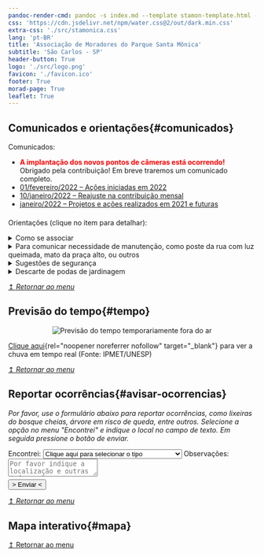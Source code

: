 ```yaml
---
pandoc-render-cmd: pandoc -s index.md --template stamon-template.html -o index.html
css: 'https://cdn.jsdelivr.net/npm/water.css@2/out/dark.min.css'
extra-css: './src/stamonica.css'
lang: 'pt-BR'
title: 'Associação de Moradores do Parque Santa Mônica'
subtitle: 'São Carlos - SP'
header-button: True
logo: './src/logo.png'
favicon: './favicon.ico'
footer: True
morad-page: True
leaflet: True
---
```


## Comunicados e orientações{#comunicados}

<!--<details style="margin-bottom: 1em;" open=""> <summary class="summary-closed">Comunicados anteriores</summary>-->
Comunicados:
  <ul style="margin-bottom: 1.5em;">
    <li><strong style="color:red;">A implantação dos novos pontos de câmeras está ocorrendo!</strong> Obrigado pela contribuição! Em breve traremos um comunicado completo.</li>
    <li><a href="./media/comunicados2022/comunicado20220201.pdf">01/fevereiro/2022 – Ações iniciadas em 2022</a></li>
    <li><a href="./media/comunicados2022/comunicado20220110.pdf">10/janeiro/2022 – Reajuste na contribuição mensal</a></li>
    <li><a href="./media/comunicados2022/comunicado-acoes2021.pdf">janeiro/2022 – Projetos e ações realizados em 2021 e futuras</a></li>
  </ul>
<!--</details>-->

Orientações (clique no item para detalhar):
<details> <summary class="summary-closed">Como se associar</summary>
<p>Para se associar, basta preencher a ficha (<a href="./associacao-de-moradores.html#associe-se" target="_blank">clique aqui</a>) e aguardar o contato da Associação.</p>
</details>

<details> <summary class="summary-closed">Para comunicar necessidade de manutenção, como poste da rua com luz queimada, mato da praça alto, ou outros</summary>
<p>Por favor preencha a ficha: [clique aqui](#avisar-ocorrencias).</p>
</details>

<details> <summary class="summary-closed">Sugestões de segurança</summary>
<ul>
  <li> Realize manutenção preventiva em sua cerca elétrica;</li>
  <li> Chame o vigia para auxiliá-lo na entrada e saida da residência;</li>
  <li> Caso veja uma atitude suspeita, comunique o vigilante e a polícia.</li>
</ul>
</details>

<details> <summary class="summary-closed">Descarte de podas de jardinagem</summary>
<ul>
  <li> Podas pequenas podem ser ensacadas e colocadas junto ao lixo residencial;</li>
  <li> Podas maiores devem ser destinadas aos ecopontos da cidade (veja mais detalhes [clicando aqui](http://www.saocarlos.sp.gov.br/index.php/servicos-publicos/170833-relacao-ecopontos-saocarlos.html){rel="noopener noreferrer nofollow" target="_blank"});</li>
  <li> Oriente os jardineiros à, **por favor, não jogar nada nos bosques**, pois a decomposição natural não é rápida o suficiente, podendo provocar a proliferação de insetos que retornarão às casas e elevar o risco de queimadas, colocando em risco a saúde dos moradores e transeuntes.</li>
</ul>
</details>

[↥ _Retornar ao menu_](#logo)


## Previsão do tempo{#tempo}

<figure style="text-align: center; overflow:hidden;">
  <img class="previsao" src="https://s0.cptec.inpe.br/grafico/Modelos/WRF/GHT/meteogramas/PPN/4774.png" alt="Previsão do tempo temporariamente fora do ar">
</figure>

[Clique aqui](https://www.ipmetradar.com.br/2animRadar.php){rel="noopener noreferrer nofollow" target="_blank"} para ver a chuva em tempo real (Fonte: IPMET/UNESP)

[↥ _Retornar ao menu_](#logo)


## Reportar ocorrências{#avisar-ocorrencias}
_Por favor, use o formulário abaixo para reportar ocorrências, como lixeiras do bosque cheias, árvore em risco de queda, entre outros. Selecione a opção no menu "Encontrei" e indique o local no campo de texto. Em seguida pressione o botão de enviar._

<form action="https://formspree.io/f/mjvlrrwn" method="POST" id="ocorrencias" target="_blank">
<label>Encontrei:
<select name="ocorrencia" id="ocorrencia" required="required">
 <option value="null">Clique aqui para selecionar o tipo</option>
 <option value="lixeira">Lixeira cheia</option>
 <option value="mato">Mata dos bosques ou praça muito grande</option>
 <option value="arvore">Árvore em risco de queda</option>
 <option value="patrimonio">Patrimônio (lixeira, banco, etc) danificado</option>
 <option value="site">Problema no site</option>
 <option value="outros">Outros (por favor, informe nas observações)</option>
</select></label>
<label>Observações:
    <textarea type="text" name="message" id="message" rows="2" placeholder="Por favor indique a localização e outras informações que julgar pertinentes..." required="required"></textarea>
</label>
 <button type="submit" style="margin-right: auto; margin-top: 0.5em; display: block;">> Enviar <</button>
</form>

[↥ _Retornar ao menu_](#logo)


## Mapa interativo{#mapa}

<div id="map"></div>
<script>
    var reciclagem = L.layerGroup();

    var mbAttr = '<a href="https://www.openstreetmap.org/copyright">OpenStreetMap</a> + <a href="https://www.mapbox.com/">Mapbox</a>';
	var mbUrl = 'https://api.mapbox.com/styles/v1/{id}/tiles/{z}/{x}/{y}?access_token=pk.eyJ1IjoibWFwYm94IiwiYSI6ImNpejY4NXVycTA2emYycXBndHRqcmZ3N3gifQ.rJcFIG214AriISLbB6B5aw';

	var streets = L.tileLayer(mbUrl, {id: 'mapbox/streets-v11', tileSize: 512, zoomOffset: -1, attribution: mbAttr});
	var navigation = L.tileLayer(mbUrl, {id: 'mapbox/navigation-day-v1', tileSize: 512, zoomOffset: -1, attribution: mbAttr});

    var map = L.map('map', {
		center: [-22.013138, -47.905626],
		zoom: 15,
		layers: [streets, reciclagem]
	});

    var baseLayers = {
		'Ruas': streets,
		'Trânsito': navigation,
	};

	var overlays = {
		'Reciclagem': reciclagem,
	};

	var layerControl = L.control.layers(baseLayers, overlays,{collapsed:false}).addTo(map);

	var marker = L.marker([-22.015438, -47.906544]).addTo(map)
		.bindPopup('Ponto de coleta de pilhas, esponjas e óleo de cozinha<br>Esquina da Rua Alexandre Fleming com Av. Dr. Paulo Pinheiro Werneck<br>(<a href="geo:0,0?q=R.+Alexandre+Fleming,+1+-+Parque+Santa+Monica,+São+Carlos+-+SP,+13561-232">Clique aqui para ver no GPS</a>)').addTo(reciclagem).openPopup()

<!--	function onMapClick(e) {-->
<!--		popup-->
<!--			.setLatLng(e.latlng)-->
<!--			.setContent('You clicked the map at ' + e.latlng.toString())-->
<!--			.openOn(map);-->
<!--	}-->
<!--	map.on('click', onMapClick);-->

</script>

[↥ Retornar ao menu](#logo)




